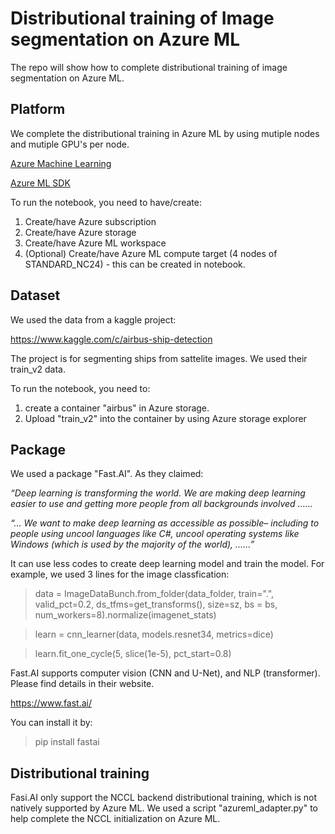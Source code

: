 # Distributional training of Image segmentation on Azure ML

The repo will show how to complete distributional training of image segmentation on Azure ML.

## Platform

We complete the distributional training in Azure ML by using mutiple nodes and mutiple GPU's per node.

[Azure Machine Learning](https://azure.microsoft.com/en-us/services/machine-learning/)

[Azure ML SDK](https://docs.microsoft.com/en-us/python/api/overview/azure/ml/?view=azure-ml-py)

To run the notebook, you need to have/create:
1. Create/have Azure subscription
2. Create/have Azure storage
3. Create/have Azure ML workspace
4. (Optional) Create/have Azure ML compute target (4 nodes of STANDARD_NC24) - this can be created in notebook.

## Dataset

We used the data from a kaggle project:

https://www.kaggle.com/c/airbus-ship-detection

The project is for segmenting ships from sattelite images. We used their train_v2 data.

To run the notebook, you need to:
1. create a container "airbus" in Azure storage.
2. Upload "train_v2" into the container by using Azure storage explorer

## Package
We used a package "Fast.AI". As they claimed:

*“Deep learning is transforming the world. We are making deep learning easier to use and getting more people from all backgrounds involved ……*

*“… We want to make deep learning as accessible as possible– including to people using uncool languages like C#, uncool operating systems like Windows (which is used by the majority of the world), ……”*

It can use less codes to create deep learning model and train the model. For example, we used 3 lines for the image classfication:

>data = ImageDataBunch.from_folder(data_folder, train=".", valid_pct=0.2, ds_tfms=get_transforms(), size=sz, bs = bs, num_workers=8).normalize(imagenet_stats)

>learn = cnn_learner(data, models.resnet34, metrics=dice)

>learn.fit_one_cycle(5, slice(1e-5), pct_start=0.8)

Fast.AI supports computer vision (CNN and U-Net), and NLP (transformer). Please find details in their website.

https://www.fast.ai/

You can install it by:

>pip install fastai

## Distributional training

Fasi.AI only support the NCCL backend distributional training, which is not natively supported by Azure ML. We used a script "azureml_adapter.py" to help complete the NCCL initialization on Azure ML.
